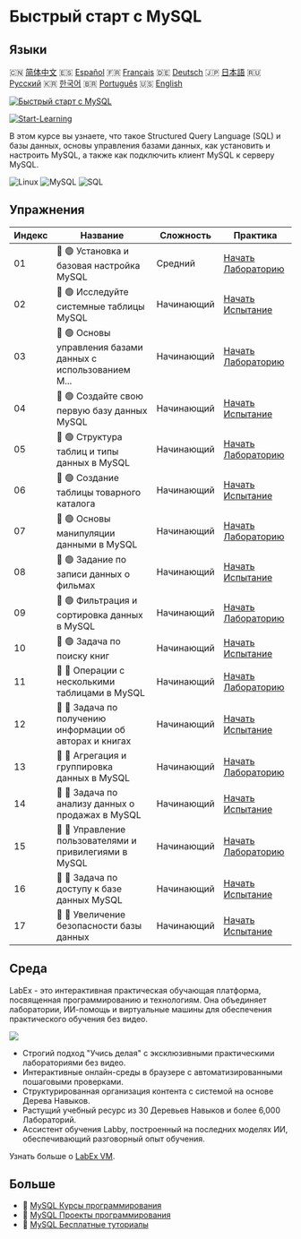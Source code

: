 # Быстрый старт с MySQL

## Языки

🇨🇳 [简体中文](README_zh.md) 🇪🇸 [Español](README_es.md) 🇫🇷 [Français](README_fr.md) 🇩🇪 [Deutsch](README_de.md) 🇯🇵 [日本語](README_ja.md) 🇷🇺 [Русский](README_ru.md) 🇰🇷 [한국어](README_ko.md) 🇧🇷 [Português](README_pt.md) 🇺🇸 [English](README.md) 

[![Быстрый старт с MySQL](https://cover-creator.labex.io/quick-start-with-mysql.png?lang=ru)](https://labex.io/ru/courses/quick-start-with-mysql)

[![Start-Learning](https://img.shields.io/badge/Start-Learning-whitesmoke?style=for-the-badge)](https://labex.io/ru/courses/quick-start-with-mysql)

В этом курсе вы узнаете, что такое Structured Query Language (SQL) и базы данных, основы управления базами данных, как установить и настроить MySQL, а также как подключить клиент MySQL к серверу MySQL.

![Linux](https://img.shields.io/badge/Linux-whitesmoke?style=for-the-badge&logo=linux)
![MySQL](https://img.shields.io/badge/MySQL-whitesmoke?style=for-the-badge&logo=mysql)
![SQL](https://img.shields.io/badge/SQL-whitesmoke?style=for-the-badge&logo=sql)


## Упражнения

|   Индекс | Название                                                    | Сложность   | Практика                                                                                                                                  |
|----------|-------------------------------------------------------------|-------------|-------------------------------------------------------------------------------------------------------------------------------------------|
|       01 | 📖 🟢 Установка и базовая настройка MySQL                   | Средний     | <a target='_blank' href='https://labex.io/ru/tutorials/mysql-installation-and-basic-configuration-of-mysql-418415'>Начать Лабораторию</a> |
|       02 | 🎯 🟢 Исследуйте системные таблицы MySQL                    | Начинающий  | <a target='_blank' href='https://labex.io/ru/tutorials/mysql-explore-mysql-system-tables-391702'>Начать Испытание</a>                     |
|       03 | 📖 🟢 Основы управления базами данных с использованием M... | Начинающий  | <a target='_blank' href='https://labex.io/ru/tutorials/mysql-database-management-fundamentals-with-mysql-418414'>Начать Лабораторию</a>   |
|       04 | 🎯 🟢 Создайте свою первую базу данных MySQL                | Начинающий  | <a target='_blank' href='https://labex.io/ru/tutorials/mysql-create-your-first-mysql-database-418265'>Начать Испытание</a>                |
|       05 | 📖 🟢 Структура таблиц и типы данных в MySQL                | Начинающий  | <a target='_blank' href='https://labex.io/ru/tutorials/mysql-mysql-table-structure-and-data-types-418307'>Начать Лабораторию</a>          |
|       06 | 🎯 🟢 Создание таблицы товарного каталога                   | Начинающий  | <a target='_blank' href='https://labex.io/ru/tutorials/mysql-create-a-product-catalog-table-418298'>Начать Испытание</a>                  |
|       07 | 📖 🟢 Основы манипуляции данными в MySQL                    | Начинающий  | <a target='_blank' href='https://labex.io/ru/tutorials/sql-mysql-basic-data-manipulation-418303'>Начать Лабораторию</a>                   |
|       08 | 🎯 🟢 Задание по записи данных о фильмах                    | Начинающий  | <a target='_blank' href='https://labex.io/ru/tutorials/mysql-record-movie-data-challenge-418302'>Начать Испытание</a>                     |
|       09 | 📖 🟢 Фильтрация и сортировка данных в MySQL                | Начинающий  | <a target='_blank' href='https://labex.io/ru/tutorials/mysql-mysql-data-filtering-and-sorting-418305'>Начать Лабораторию</a>              |
|       10 | 🎯 🟢 Задача по поиску книг                                 | Начинающий  | <a target='_blank' href='https://labex.io/ru/tutorials/mysql-book-search-challenge-418297'>Начать Испытание</a>                           |
|       11 | 📖 🔵 Операции с несколькими таблицами в MySQL              | Начинающий  | <a target='_blank' href='https://labex.io/ru/tutorials/mysql-mysql-multi-table-operations-418306'>Начать Лабораторию</a>                  |
|       12 | 🎯 🔵 Задача по получению информации об авторах и книгах    | Начинающий  | <a target='_blank' href='https://labex.io/ru/tutorials/mysql-author-book-information-challenge-418296'>Начать Испытание</a>               |
|       13 | 📖 🔵 Агрегация и группировка данных в MySQL                | Начинающий  | <a target='_blank' href='https://labex.io/ru/tutorials/mysql-mysql-data-aggregation-and-grouping-418304'>Начать Лабораторию</a>           |
|       14 | 🎯 🔵 Задача по анализу данных о продажах в MySQL           | Начинающий  | <a target='_blank' href='https://labex.io/ru/tutorials/mysql-mysql-sales-data-analysis-challenge-418301'>Начать Испытание</a>             |
|       15 | 📖 🔵 Управление пользователями и привилегиями в MySQL      | Начинающий  | <a target='_blank' href='https://labex.io/ru/tutorials/mysql-mysql-user-and-privileges-management-418308'>Начать Лабораторию</a>          |
|       16 | 🎯 🔵 Задача по доступу к базе данных MySQL                 | Начинающий  | <a target='_blank' href='https://labex.io/ru/tutorials/mysql-mysql-database-access-challenge-418300'>Начать Испытание</a>                 |
|       17 | 🎯 🔵 Увеличение безопасности базы данных                   | Начинающий  | <a target='_blank' href='https://labex.io/ru/tutorials/mysql-make-database-more-secure-391535'>Начать Испытание</a>                       |

## Среда

LabEx - это интерактивная практическая обучающая платформа, посвященная программированию и технологиям. Она объединяет лаборатории, ИИ-помощь и виртуальные машины для обеспечения практического обучения без видео.

![](https://tutorial-screenshot.getvm.io/images/vm-1725247253.png)

- Строгий подход "Учись делая" с эксклюзивными практическими лабораториями без видео.
- Интерактивные онлайн-среды в браузере с автоматизированными пошаговыми проверками.
- Структурированная организация контента с системой на основе Дерева Навыков.
- Растущий учебный ресурс из 30 Деревьев Навыков и более 6,000 Лабораторий.
- Ассистент обучения Labby, построенный на последних моделях ИИ, обеспечивающий разговорный опыт обучения.

Узнать больше о [LabEx VM](https://support.labex.io/using-labex/virtual-machine).

## Больше

- 🔗 [MySQL Курсы программирования](https://github.com/labex-labs/awesome-programming-courses)
- 🔗 [MySQL Проекты программирования](https://github.com/labex-labs/awesome-programming-projects)
- 🔗 [MySQL Бесплатные туториалы](https://github.com/labex-labs/mysql-free-tutorials)

